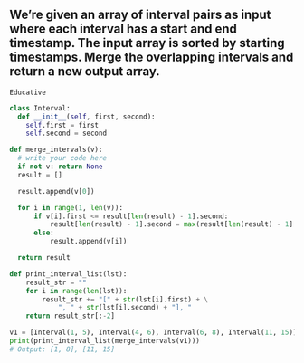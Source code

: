 ## We’re given an array of interval pairs as input where each interval has a start and end timestamp. The input array is sorted by starting timestamps. Merge the overlapping intervals and return a new output array.
`Educative`

```python
class Interval:
  def __init__(self, first, second):
    self.first = first
    self.second = second

def merge_intervals(v):
  # write your code here
  if not v: return None
  result = []

  result.append(v[0])

  for i in range(1, len(v)):
      if v[i].first <= result[len(result) - 1].second:
          result[len(result) - 1].second = max(result[len(result) - 1].second, v[i].second)
      else:
          result.append(v[i])

  return result

def print_interval_list(lst):
    result_str = ""
    for i in range(len(lst)):
        result_str += "[" + str(lst[i].first) + \
            ", " + str(lst[i].second) + "], "
    return result_str[:-2]

v1 = [Interval(1, 5), Interval(4, 6), Interval(6, 8), Interval(11, 15)]
print(print_interval_list(merge_intervals(v1))) 
# Output: [1, 8], [11, 15]
```